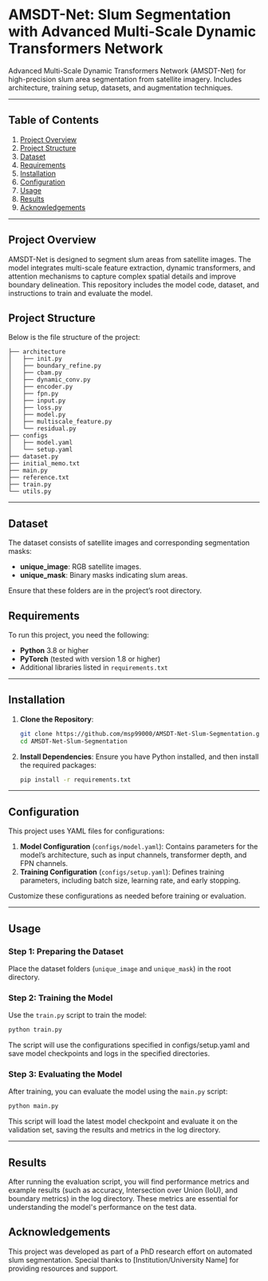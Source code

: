# AMSDT-Net: Slum Segmentation with Advanced Multi-Scale Dynamic Transformers Network
Advanced Multi-Scale Dynamic Transformers Network (AMSDT-Net) for high-precision slum area segmentation from satellite imagery. Includes architecture, training setup, datasets, and augmentation techniques.

---

## Table of Contents

1. [Project Overview](#project-overview)
2. [Project Structure](#project-structure)
3. [Dataset](#dataset)
4. [Requirements](#requirements)
5. [Installation](#installation)
6. [Configuration](#configuration)
7. [Usage](#usage)
8. [Results](#results)
9. [Acknowledgements](#acknowledgements)

---

## Project Overview

AMSDT-Net is designed to segment slum areas from satellite images. The model integrates multi-scale feature extraction, dynamic transformers, and attention mechanisms to capture complex spatial details and improve boundary delineation. This repository includes the model code, dataset, and instructions to train and evaluate the model.

## Project Structure

Below is the file structure of the project:

```
├── architecture
│   ├── init.py
│   ├── boundary_refine.py
│   ├── cbam.py
│   ├── dynamic_conv.py
│   ├── encoder.py
│   ├── fpn.py
│   ├── input.py
│   ├── loss.py
│   ├── model.py
│   ├── multiscale_feature.py
│   └── residual.py
├── configs
│   ├── model.yaml
│   └── setup.yaml
├── dataset.py
├── initial_memo.txt
├── main.py
├── reference.txt
├── train.py
└── utils.py
```


---

## Dataset

The dataset consists of satellite images and corresponding segmentation masks:
- **unique_image**: RGB satellite images.
- **unique_mask**: Binary masks indicating slum areas.

Ensure that these folders are in the project’s root directory.

## Requirements

To run this project, you need the following:

- **Python** 3.8 or higher
- **PyTorch** (tested with version 1.8 or higher)
- Additional libraries listed in `requirements.txt`

---

## Installation

1. **Clone the Repository**:
    ```bash
    git clone https://github.com/msp99000/AMSDT-Net-Slum-Segmentation.git
    cd AMSDT-Net-Slum-Segmentation
    ```

2. **Install Dependencies**:
    Ensure you have Python installed, and then install the required packages:
    ```bash
    pip install -r requirements.txt
    ```

---

## Configuration

This project uses YAML files for configurations:

1. **Model Configuration** (`configs/model.yaml`): Contains parameters for the model’s architecture, such as input channels, transformer depth, and FPN channels.
2. **Training Configuration** (`configs/setup.yaml`): Defines training parameters, including batch size, learning rate, and early stopping.

Customize these configurations as needed before training or evaluation.

---

## Usage

### Step 1: Preparing the Dataset

Place the dataset folders (`unique_image` and `unique_mask`) in the root directory.

### Step 2: Training the Model

Use the `train.py` script to train the model:

```bash
python train.py
```

The script will use the configurations specified in configs/setup.yaml and save model checkpoints and logs in the specified directories.

### Step 3: Evaluating the Model

After training, you can evaluate the model using the `main.py` script:

```bash
python main.py
```

This script will load the latest model checkpoint and evaluate it on the validation set, saving the results and metrics in the log directory.

---

## Results
After running the evaluation script, you will find performance metrics and example results (such as accuracy, Intersection over Union (IoU), and boundary metrics) in the log directory. These metrics are essential for understanding the model's performance on the test data.

## Acknowledgements
This project was developed as part of a PhD research effort on automated slum segmentation. Special thanks to [Institution/University Name] for providing resources and support.
